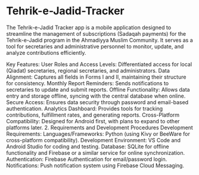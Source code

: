 # Tehrik-e-Jadid-Tracker
The Tehrik-e-Jadid Tracker app is a mobile application designed to streamline the management of subscriptions (Sadaqah payments) for the Tehrik-e-Jadid program in the Ahmadiyya Muslim Community. It serves as a tool for secretaries and administrative personnel to monitor, update, and analyze contributions efficiently.

Key Features:
User Roles and Access Levels: Differentiated access for local (Qiadat) secretaries, regional secretaries, and administrators.
Data Alignment: Captures all fields in Forms I and II, maintaining their structure for consistency.
Monthly Report Reminders: Sends notifications to secretaries to update and submit reports.
Offline Functionality: Allows data entry and storage offline, syncing with the central database when online.
Secure Access: Ensures data security through password and email-based authentication.
Analytics Dashboard: Provides tools for tracking contributions, fulfillment rates, and generating reports.
Cross-Platform Compatibility: Designed for Android first, with plans to expand to other platforms later.
2. Requirements and Development Procedures
Development Requirements:
Languages/Frameworks: Python (using Kivy or BeeWare for cross-platform compatibility).
Development Environment: VS Code and Android Studio for coding and testing.
Database: SQLite for offline functionality and Firebase or a similar service for online synchronization.
Authentication: Firebase Authentication for email/password login.
Notifications: Push notification system using Firebase Cloud Messaging.
